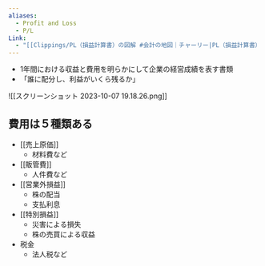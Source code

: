 ```yaml
---
aliases:
  - Profit and Loss
  - P/L
Link:
  - "[[Clippings/PL（損益計算書）の図解 #会計の地図｜チャーリー|PL（損益計算書）の図解 #会計の地図｜チャーリー]]"
---
```

- 1年間における収益と費用を明らかにして企業の経営成績を表す書類
- 「誰に配分し、利益がいくら残るか」


![[スクリーンショット 2023-10-07 19.18.26.png]]

## 費用は５種類ある
- [[売上原価]]
	- 材料費など
- [[販管費]]
	- 人件費など
- [[営業外損益]]
	- 株の配当
	- 支払利息
- [[特別損益]]
	- 災害による損失
	- 株の売買による収益
- 税金
	- 法人税など